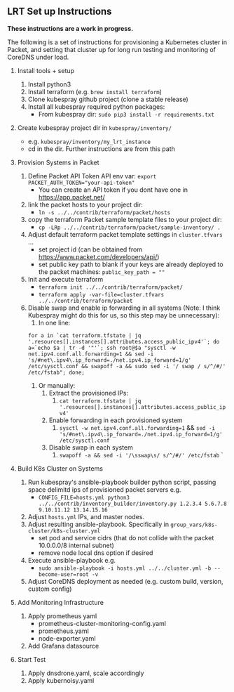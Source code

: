 ## LRT Set up Instructions

**These instructions are a work in progress.**

The following is a set of instructions for provisioning a Kubernetes cluster in Packet,
and setting that cluster up for long run testing and monitoring of CoreDNS under load.

1. Install tools + setup
   1. Install python3
   1. Install terraform (e.g. `brew install terraform`)
   1. Clone kubespray github project (clone a stable release)
   1. Install all kubespray required python packages:
      * From kubespray dir: `sudo pip3 install -r requirements.txt`

1. Create kubespray project dir in `kubespray/inventory/`
   * e.g. `kubespray/inventory/my_lrt_instance`
   * cd in the dir. Further instructions are from this path

1. Provision Systems in Packet
   1. Define Packet API Token API env var: `export PACKET_AUTH_TOKEN="your-api-token"`
      * You can create an API token if you dont have one in https://app.packet.net/
   1. link the packet hosts to your project dir:
      * `ln -s ../../contrib/terraform/packet/hosts`
   1. copy the terraform Packet sample template files to your project dir:
      * `cp -LRp ../../contrib/terraform/packet/sample-inventory/ .`
   1. Adjust default terraform packet template settings in `cluster.tfvars` ...
      * set project id (can be obtained from https://www.packet.com/developers/api/)
      * set public key path to blank if your keys are already deployed to the packet machines: `public_key_path = ""`
   1. Init and execute terraform
      * `terraform init ../../contrib/terraform/packet/`
      * `terraform apply -var-file=cluster.tfvars ../../contrib/terraform/packet`
   1. Disable swap and enable ip forwarding in all systems (Note: I think Kubespray might do this for us, so this step may be unnecessary):
      1. In one line: 
      ```
      for a in `cat terraform.tfstate | jq '.resources[].instances[].attributes.access_public_ipv4'`; do a=`echo $a | tr -d '"'`; ssh root@$a "sysctl -w net.ipv4.conf.all.forwarding=1 && sed -i 's/#net\.ipv4\.ip_forward=./net.ipv4.ip_forward=1/g' /etc/sysctl.conf && swapoff -a && sudo sed -i '/ swap / s/^/#/' /etc/fstab"; done;
      ```
      1. Or manually:
         1. Extract the provisioned IPs:
            1. `cat terraform.tfstate | jq '.resources[].instances[].attributes.access_public_ipv4'`
         1. Enable forwarding in each provisioned system
	        1. `sysctl -w net.ipv4.conf.all.forwarding=1` && `sed -i 's/#net\.ipv4\.ip_forward=./net.ipv4.ip_forward=1/g' /etc/sysctl.conf`
         1. Disable swap in each system
            1. `swapoff -a && sed -i '/\sswap\s/ s/^/#/' /etc/fstab`
`

1. Build K8s Cluster on Systems
   1. Run kubespray's ansible-playbook builder python script, passing space delimitd ips of provisioned packet servers e.g.
      * `CONFIG_FILE=hosts.yml python3 ../../contrib/inventory_builder/inventory.py 1.2.3.4 5.6.7.8 9.10.11.12 13.14.15.16`
   1. Adjust `hosts.yml` IPs, and master nodes.
   1. Adjust resulting ansible-playbook. Specifically in `group_vars/k8s-cluster/k8s-cluster.yml`
      * set pod and service cidrs (that do not collide with the packet 10.0.0.0/8 internal subnet)
      * remove node local dns option if desired
   1. Execute ansible-playbook e.g.
      * `sudo ansible-playbook -i hosts.yml ../../cluster.yml -b --become-user=root -v`
   1. Adjust CoreDNS deployment as needed (e.g. custom build, version, custom config)

1. Add Monitoring Infrastructure
   1. Apply prometheus yaml
      * prometheus-cluster-monitoring-config.yaml 
      * prometheus.yaml
      * node-exporter.yaml
   1. Add Grafana datasource

1. Start Test
   1. Apply dnsdrone.yaml, scale accordingly
   1. Apply kubernoisy.yaml

